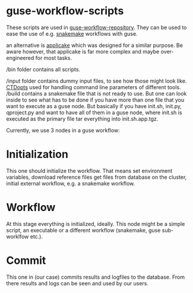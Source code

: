 # guse-workflow-scripts

These scripts are used in [guse-workflow-repository](https://github.com/qbicsoftware/guse-workflow-repo).
They can be used to ease the use of e.g.
[snakemake](https://bitbucket.org/johanneskoester/snakemake/wiki/Home) workflows with guse.

an alternative is [applicake](https://pypi.python.org/pypi/applicake) which was designed for a similar purpose. Be
aware however, that applicake is far more complex and maybe over-engineered for
most tasks.

/bin folder contains all scripts.

/input folder contains dummy input files, to see how those might look like.
[CTDopts](https://github.com/qbicsoftware/CTDopts)  used for handling command line parameters of different tools.
/build contains a snakemake file that is not ready to use. But one can look
inside to see what has to be done if you have more than one file that you want
to execute as a guse node.
But basically if you have init.sh, init.py, qproject.py and want to have all of
them in a guse node, where init.sh is executed as the primary file tar
everything into init.sh.app.tgz.



Currently, we use 3 nodes in a guse workflow:

# Initialization
This one should initialize the workflow. That means set environment variables,
download reference files get files from database on the cluster, initial
external workflow, e.g. a snakemake workflow.

# Workflow
At this stage everything is initialized, ideally.
This node might be a simple script, an executable or a different workflow
(snakemake, guse sub-worklfow etc.).


# Commit
This one in (our case) commits results and logfiles to the database. From there
results and logs can be seen and used by our users.


